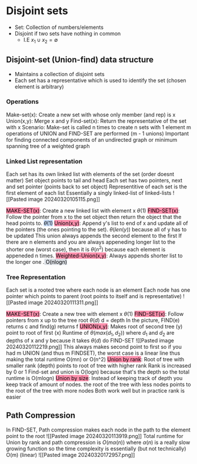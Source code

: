 # Disjoint sets
* Set: Collection of numbers/elements
* Disjoint if two sets have nothing in common
	* I.E $x_{1} \cup x_{2} = \emptyset$  
## Disjoint-set (Union-find) data structure
* Maintains a collection of disjoint sets
* Each set has a representative which is used to identify the set (chosen element is arbitrary) 
### Operations
Make-set(x): Create a new set with whose only member (and rep) is x
Union(x,y): Merge x and y
Find-set(x): Return the representative of the set with x
Scenario:
	Make-set is called n times to create n sets with 1 element
	m operations of UNION and FIND-SET are performed (m - 1 unions)
Important for finding connected components of an undirected graph or minimum spanning tree of a weighted graph

### Linked List representation
Each set has its own linked list with elements of the set (order doesnt matter)
Set object points to tail and head
Each set has two pointers, next and set pointer (points back to set object)
Representitive of each set is the first element of each list
Essentially a singly linked-list of linked-lists
![[Pasted image 20240320105115.png]]

<mark style="background: #FF5582A6;">MAKE-SET(x)</mark>: Create a new linked list with element x $\theta(1)$
<mark style="background: #FF5582A6;">FIND-SET(x)</mark>: Follow the pointer from x to the set object then return the object that the head points to. <mark style="background: #ADCCFFA6;">$\theta(1)$</mark>
<mark style="background: #FF5582A6;">Union(x,y)</mark>: Append y's list to end of x and update all of the pointers (the ones pointing to the set). $\theta(len(y))$ because all of y has to be updated
	This union always appends the second element to the first
	If there are n elements and you are always appeneding longer list to the shorter one (worst case), then it is $\theta(n^2)$ because each element is appeneded n times.
<mark style="background: #FF5582A6;">Weighted-Union(x,y)</mark>: Always appends shorter list to the longer one
	.<mark style="background: #CACFD9A6;">	O(nlogn)</mark>


### Tree Representation 
Each set is a rooted tree where each node is an element
Each node has one pointer which points to parent (root points to itself and is representative)
![[Pasted image 20240320111311.png]]

<mark style="background: #FF5582A6;">MAKE-SET(x)</mark>: Create a new tree with element x $\theta(1)$
<mark style="background: #FF5582A6;">FIND-SET(x)</mark>: Follow pointers from x up to the tree root $\theta(d)$ d = depth
	In the picture, FIND(e) returns c and find(g) returns f
<mark style="background: #FF5582A6;">UNION(x,y)</mark>: Makes root of second tree (y) point to root of first (x)
	Runtime of $\theta(max(d_{1}, d_{2}))$ where $d_{1}$ and $d_{2}$  are depths of x and y because it takes $\theta(d)$ do FIND-SET 
	![[Pasted image 20240320112219.png]]
	This always makes second point to first so if you had m UNION (and thus m FINDSET), the worst case is a linear line thus making the total runtime O(mn) or O(n^2)
<mark style="background: #FF5582A6;">Union by rank</mark>: Root of tree with smaller rank (depth) points to root of tree with higher rank
	Rank is increased by 0 or 1
	Find-set and union is O(logn)  because that's the depth so the total runtime is O(mlogn)
<mark style="background: #FF5582A6;">Union by size</mark>: Instead of keeping track of depth you keep track of amount of nodes. the root of the tree with less nodes points to the root of the tree with more nodes
	Both work well but in practice rank is easier


## Path Compression
In FIND-SET, Path compression makes each node in the path to the element point to the root
![[Pasted image 20240320113919.png]]
Total runtime for Union by rank and path compression is $O(m\alpha(n))$ where $\alpha(n)$ is a really slow growing function so the time complexity is essentially (but not technically) O(m) (linear)
![[Pasted image 20240320172957.png]]
